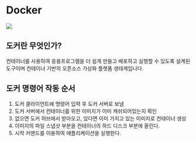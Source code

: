 # Docker
![](https://i.imgur.com/0dHhxCO.png)

## 도커란 무엇인가?
컨테이너를 사용하여 응용프로그램을 더 쉽게 만들고 배포하고 실행할 수 있도록 설계된 도구이며 컨테이너 기반의 오픈소스 가상화 플랫폼 생태계입니다.

## 도커 명령어 작동 순서
1. 도커 클라이언트에 명령어 입력 후 도커 서버로 보냄
2. 도커 서버에서 컨테이너를 위한 이미지가 이미 캐쉬되어있는지 확인
3. 없으면 도커 허브에서 받아오고, 있다면 이미 가지고 있는 이미지로 컨테이너 생성
4. 이미지의 파일 스냅샷 부분을 컨테이너의 하드 디스크 부분에 올린다.
5. 시작 커맨드를 이용하여 애플리케이션을 실행한다.  